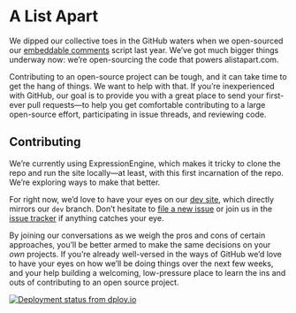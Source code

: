 # A List Apart

We dipped our collective toes in the GitHub waters when we open-sourced our [embeddable comments](https://github.com/alistapart/comment-embed) script last year. We’ve got much bigger things underway now: we’re open-sourcing the code that powers alistapart.com.

Contributing to an open-source project can be tough, and it can take time to get the hang of things. We want to help with that. If you’re inexperienced with GitHub, our goal is to provide you with a great place to send your first-ever pull requests—to help you get comfortable contributing to a large open-source effort, participating in issue threads, and reviewing code.

## Contributing

We’re currently using ExpressionEngine, which makes it tricky to clone the repo and run the site locally—at least, with this first incarnation of the repo. We’re exploring ways to make that better.

For right now, we’d love to have your eyes on our [dev site](http://dev.alistapart.com), which directly mirrors our `dev` branch. Don’t hesitate to [file a new issue](https://github.com/alistapart/AListApart/issues/new) or join us in the [issue tracker](https://github.com/alistapart/AListApart/issues) if anything catches your eye.

By joining our conversations as we weigh the pros and cons of certain approaches, you’ll be better armed to make the same decisions on your *own* projects. If you’re already well-versed in the ways of GitHub we’d love to have your eyes on how we’ll be doing things over the next few weeks, and your help building a welcoming, low-pressure place to learn the ins and outs of contributing to an open source project.

<a href="http://dploy.io"><img src="https://ala.dploy.io/badge/88313865850598/10948.png" alt="Deployment status from dploy.io"></a> 

